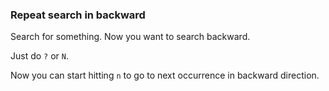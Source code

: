 ### Repeat search in backward

Search for something. Now you want to search backward.

Just do `?` or `N`.

Now you can start hitting `n` to go to next occurrence in backward direction.
